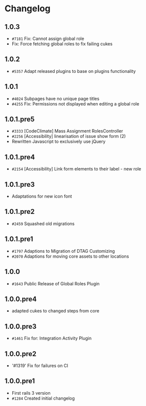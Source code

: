 <!---- copyright
OpenProject Global Roles Plugin

Copyright (C) 2010 - 2014 the OpenProject Foundation (OPF)

This program is free software; you can redistribute it and/or
modify it under the terms of the GNU General Public License
version 3.

This program is distributed in the hope that it will be useful,
but WITHOUT ANY WARRANTY; without even the implied warranty of
MERCHANTABILITY or FITNESS FOR A PARTICULAR PURPOSE.  See the
GNU General Public License for more details.

You should have received a copy of the GNU General Public License
along with this program; if not, write to the Free Software
Foundation, Inc., 51 Franklin Street, Fifth Floor, Boston, MA  02110-1301, USA.

++-->

# Changelog

## 1.0.3

* `#7181` Fix: Cannot assign global role
* Fix: Force fetching global roles to fix failing cukes

## 1.0.2

* `#5357` Adapt released plugins to base on plugins functionality

## 1.0.1

* `#4024` Subpages have no unique page titles
* `#4255` Fix: Permissions not displayed when editing a global role

## 1.0.1.pre5

* `#3333` [CodeClimate] Mass Assignment RolesController
* `#2256` [Accessibility] linearisation of issue show form (2)
* Rewritten Javascript to exclusively use jQuery

## 1.0.1.pre4

* `#2154` [Accessibility] Link form elements to their label - new role

## 1.0.1.pre3

* Adaptations for new icon font

## 1.0.1.pre2

* `#2459` Squashed old migrations

## 1.0.1.pre1

* `#1797` Adaptions to Migration of DTAG Customizing
* `#2070` Adaptions for moving core assets to other locations

## 1.0.0

* `#1643` Public Release of Global Roles Plugin

## 1.0.0.pre4

* adapted cukes to changed steps from core

## 1.0.0.pre3

* `#1461` Fix for: Integration Activity Plugin

## 1.0.0.pre2

* '#1319' Fix for failures on CI

## 1.0.0.pre1

* First rails 3 version
* `#1284` Created initial changelog
